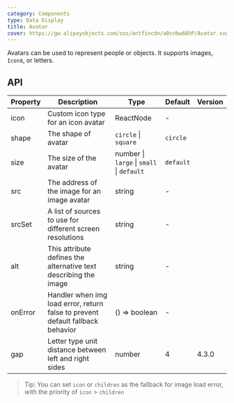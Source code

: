 ```yaml
---
category: Components
type: Data Display
title: Avatar
cover: https://gw.alipayobjects.com/zos/antfincdn/aBcnbw68hP/Avatar.svg
---
```


Avatars can be used to represent people or objects. It supports images, `Icon`s, or letters.

## API

| Property | Description | Type | Default | Version |
| --- | --- | --- | --- | --- |
| icon | Custom icon type for an icon avatar | ReactNode | - |  |
| shape | The shape of avatar | `circle` \| `square` | `circle` |  |
| size | The size of the avatar | number \| `large` \| `small` \| `default` | `default` |  |
| src | The address of the image for an image avatar | string | - |  |
| srcSet | A list of sources to use for different screen resolutions | string | - |  |
| alt | This attribute defines the alternative text describing the image | string | - |  |
| onError | Handler when img load error, return false to prevent default fallback behavior | () => boolean | - |  |
| gap | Letter type unit distance between left and right sides | number | 4 | 4.3.0 |

> Tip: You can set `icon` or `children` as the fallback for image load error, with the priority of `icon` > `children`
